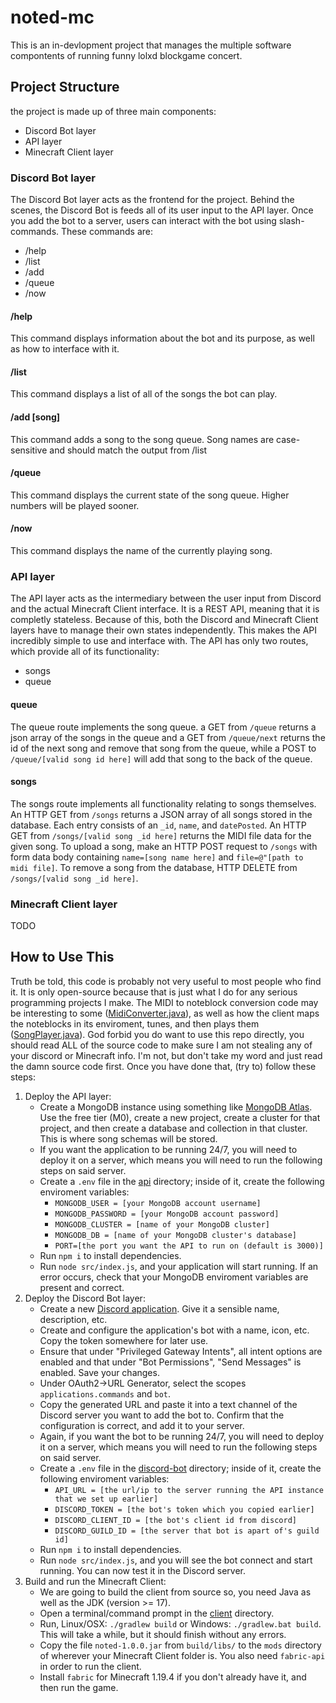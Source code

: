 # noted-mc
This is an in-devlopment project that manages the multiple software compontents of running funny lolxd blockgame concert.

## Project Structure
the project is made up of three main components:
- Discord Bot layer
- API layer
- Minecraft Client layer

### Discord Bot layer
The Discord Bot layer acts as the frontend for the project. Behind the scenes, the Discord Bot is feeds all of its user input to the API layer. Once you add the bot to a server, users can interact with the bot using slash-commands.
These commands are:
- /help
- /list
- /add
- /queue
- /now

#### /help
This command displays information about the bot and its purpose, as well as how to interface with it.

#### /list
This command displays a list of all of the songs the bot can play.

#### /add [song]
This command adds a song to the song queue. Song names are case-sensitive and should match the output from /list

#### /queue
This command displays the current state of the song queue. Higher numbers will be played sooner.

#### /now
This command displays the name of the currently playing song.

### API layer
The API layer acts as the intermediary between the user input from Discord and the actual Minecraft Client interface.
It is a REST API, meaning that it is completly stateless. Because of this, both the Discord and Minecraft Client layers have to manage their own states
independently. This makes the API incredibly simple to use and interface with. The API has only two routes, which provide all of its
functionality:
- songs
- queue

#### queue
The queue route implements the song queue. a GET from ```/queue``` returns a json array of the songs in the queue and
a GET from ```/queue/next``` returns the id of the next song and remove that song from the queue, 
while a POST to ```/queue/[valid song id here]``` will add that song to the back of the queue.

#### songs
The songs route implements all functionality relating to songs themselves. An HTTP GET from ```/songs``` returns a JSON array of all songs stored in the database.
Each entry consists of an ```_id```, ```name```, and ```datePosted```. An HTTP GET from ```/songs/[valid song _id here]``` returns the MIDI file data for the given song.
To upload a song, make an HTTP POST request to ```/songs``` with form data body containing ```name=[song name here]``` and ```file=@"[path to midi file]```. To remove a song from the database,
HTTP DELETE from ```/songs/[valid song _id here]```.

### Minecraft Client layer
TODO

## How to Use This
Truth be told, this code is probably not very useful to most people who find it. It is only open-source because that is just what I do for any serious programming projects I make. 
The MIDI to noteblock conversion code may be interesting to some ([MidiConverter.java](/client/src/main/java/net/nimrod/noted/converters/MidiConverter.java)), as well as how the 
client maps the noteblocks in its enviroment, tunes, and then plays them ([SongPlayer.java](/client/src/main/java/net/nimrod/noted/playing/SongPlayer.java)). God forbid you do want to use this repo directly, you should read ALL of the source code to make sure I am not stealing any of your discord or Minecraft info. I'm not, but don't take my word and just read the damn source code first. Once you have done that, (try to) follow these steps:
    
1. Deploy the API layer:        
    - Create a MongoDB instance using something like [MongoDB Atlas](https://www.mongodb.com/atlas/database). Use the free tier (M0), create a new project, create a cluster
        for that project, and then create a database and collection in that cluster. This is where song schemas will be stored.
    - If you want the application to be running 24/7, you will need to deploy it on a server, which means you will need to run the following steps on said server.
    - Create a ```.env``` file in the [api](/api) directory; inside of it, create the following enviroment variables:
        - `MONGODB_USER = [your MongoDB account username]`
        - `MONGODB_PASSWORD = [your MongoDB account password]`
        - `MONGODB_CLUSTER = [name of your MongoDB cluster]`
        - `MONGODB_DB = [name of your MongoDB cluster's database]`
        - `PORT=[the port you want the API to run on (default is 3000)]`
    - Run `npm i` to install dependencies.
    - Run `node src/index.js`, and your application will start running. If an error occurs, check that your MongoDB enviroment variables are present and correct.
2. Deploy the Discord Bot layer:
    - Create a new [Discord application](https://discord.com/developers/applications). Give it a sensible name, description, etc.
    - Create and configure the application's bot with a name, icon, etc. Copy the token somewhere for later use.
    - Ensure that under "Privileged Gateway Intents", all intent options are enabled and that under "Bot Permissions", "Send Messages" is enabled. Save your changes.
    - Under OAuth2->URL Generator, select the scopes `applications.commands` and `bot`.
    - Copy the generated URL and paste it into a text channel of the Discord server you want to add the bot to. Confirm that the configuration is correct, and add it to your server.
    - Again, if you want the bot to be running 24/7, you will need to deploy it on a server, which means you will need to run the following steps on said server.
    - Create a `.env` file in the [discord-bot](/discord-bot) directory; inside of it, create the following enviroment variables:
        - `API_URL = [the url/ip to the server running the API instance that we set up earlier]`
        - `DISCORD_TOKEN = [the bot's token which you copied earlier]`
        - `DISCORD_CLIENT_ID = [the bot's client id from discord]`
        - `DISCORD_GUILD_ID = [the server that bot is apart of's guild id]`
    - Run `npm i` to install dependencies.
    - Run `node src/index.js`, and you will see the bot connect and start running. You can now test it in the Discord server.
3. Build and run the Minecraft Client:
    - We are going to build the client from source so, you need Java as well as the JDK (version >= 17).
    - Open a terminal/command prompt in the [client](/client) directory.
    - Run, Linux/OSX: `./gradlew build` or Windows: `./gradlew.bat build`. This will take a while, but it should finish without any errors.
    - Copy the file `noted-1.0.0.jar` from `build/libs/` to the `mods` directory of wherever your Minecraft Client folder is. You also need `fabric-api` in order to run the client.
    - Install `fabric` for Minecraft 1.19.4 if you don't already have it, and then run the game.
